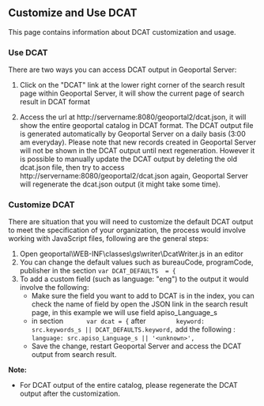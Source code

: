 ## Customize and Use DCAT

This page contains information about DCAT customization and usage.


### Use DCAT

There are two ways you can access DCAT output in Geoportal Server: 

1. Click on the "DCAT" link at the lower right corner of the search result page within Geoportal Server, it will show the current page of search result in DCAT format

2. Access the url at http://servername:8080/geoportal2/dcat.json, it will show the entire geoportal catalog in DCAT format. The DCAT output file is generated automatically by Geoportal Server on a daily basis (3:00 am everyday). Please note that new records created in Geoportal Server will not be shown in the DCAT output until next regeneration. However it is possible to manually update the DCAT output by deleting the old dcat.json file, then try to access http://servername:8080/geoportal2/dcat.json again, Geoportal Server will regenerate the dcat.json output (it might take some time).

### Customize DCAT

There are situation that you will need to customize the default DCAT output to meet the specification of your organization, the process would involve working with JavaScript files, following are the general steps:

1. Open geoportal\WEB-INF\classes\gs\writer\DcatWriter.js in an editor
2. You can change the default values such as bureauCode, programCode, publisher in the section `var DCAT_DEFAULTS  = {`
3. To add a custom field (such as language: "eng")  to the output it would involve the following:
   * Make sure the field you want to add to DCAT is in the index, you can check the name of field by open the JSON link in the search result page, in this example we will use field apiso_Language_s
   * in section `      var dcat = {`  after `        keyword: src.keywords_s || DCAT_DEFAULTS.keyword,` add the following :
  `
		language: src.apiso_Language_s || '<unknown>',
  `
   * Save the change, restart Geoportal Server and  access the DCAT output from search result.

**Note:** 

 * For DCAT output of the entire catalog, please regenerate the DCAT output after the customization.

 

